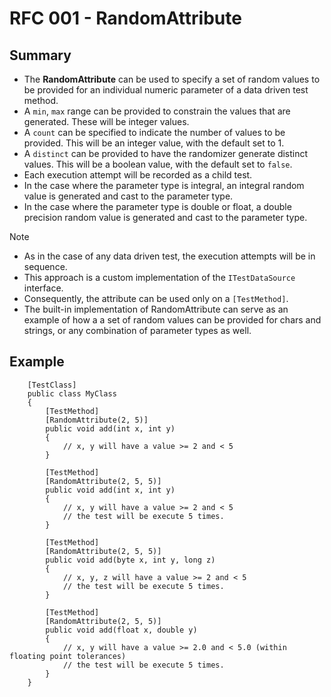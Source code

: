 # RFC 001 - RandomAttribute

## Summary
- The __RandomAttribute__ can be used to specify a set of random values to be provided for an individual numeric parameter of a data driven test method.
- A ```min```, ```max``` range can be provided to constrain the values that are generated. These will be integer values.
- A ```count``` can be specified to indicate the number of values to be provided. This will be an integer value, with the default set to 1.
- A ```distinct``` can be provided to have the randomizer generate distinct values. This will be a boolean value, with the default set to ```false```.
- Each execution attempt will be recorded as a child test.
- In the case where the parameter type is integral, an integral random value is generated and cast to the parameter type.
- In the case where the parameter type is double or float, a double precision random value is generated and cast to the parameter type.

Note
- As in the case of any data driven test, the execution attempts will be in sequence.
- This approach is a custom implementation of the ```ITestDataSource``` interface.
- Consequently, the attribute can be used only on a ```[TestMethod]```.
- The built-in implementation of RandomAttribute can serve as an example of how a a set of random values can be provided for chars and strings, or any combination of parameter types as well.

## Example
```
    [TestClass]
    public class MyClass
    {
        [TestMethod]
        [RandomAttribute(2, 5)]
        public void add(int x, int y)
        {
            // x, y will have a value >= 2 and < 5
        }

        [TestMethod]
        [RandomAttribute(2, 5, 5)]
        public void add(int x, int y)
        {
            // x, y will have a value >= 2 and < 5
            // the test will be execute 5 times.
        }

        [TestMethod]
        [RandomAttribute(2, 5, 5)]
        public void add(byte x, int y, long z)
        {
            // x, y, z will have a value >= 2 and < 5
            // the test will be execute 5 times.
        }

        [TestMethod]
        [RandomAttribute(2, 5, 5)]
        public void add(float x, double y)
        {
            // x, y will have a value >= 2.0 and < 5.0 (within floating point tolerances)
            // the test will be execute 5 times.
        }
    }
```
